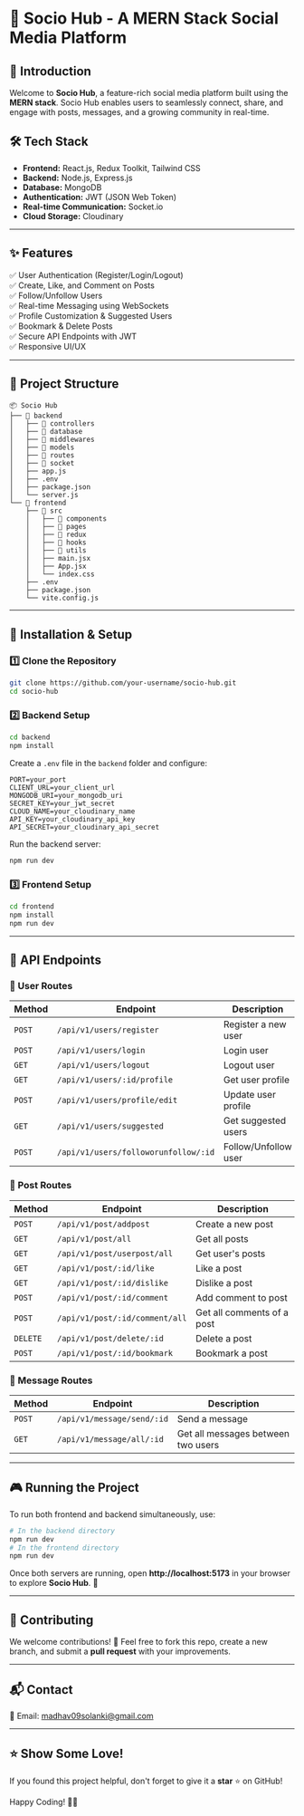 # 🌟 Socio Hub - A MERN Stack Social Media Platform

## 🚀 Introduction
Welcome to **Socio Hub**, a feature-rich social media platform built using the **MERN stack**. Socio Hub enables users to seamlessly connect, share, and engage with posts, messages, and a growing community in real-time.

## 🛠️ Tech Stack
- **Frontend:** React.js, Redux Toolkit, Tailwind CSS
- **Backend:** Node.js, Express.js
- **Database:** MongoDB
- **Authentication:** JWT (JSON Web Token)
- **Real-time Communication:** Socket.io
- **Cloud Storage:** Cloudinary

---

## ✨ Features
✅ User Authentication (Register/Login/Logout)  
✅ Create, Like, and Comment on Posts  
✅ Follow/Unfollow Users  
✅ Real-time Messaging using WebSockets  
✅ Profile Customization & Suggested Users  
✅ Bookmark & Delete Posts  
✅ Secure API Endpoints with JWT  
✅ Responsive UI/UX  

---

## 📁 Project Structure
```
📦 Socio Hub
├── 📂 backend
│   ├── 📂 controllers
│   ├── 📂 database
│   ├── 📂 middlewares
│   ├── 📂 models
│   ├── 📂 routes
│   ├── 📂 socket
│   ├── app.js
│   ├── .env
│   ├── package.json
│   └── server.js
└── 📂 frontend
    ├── 📂 src
    │   ├── 📂 components
    │   ├── 📂 pages
    │   ├── 📂 redux
    │   ├── 📂 hooks
    │   ├── 📂 utils
    │   ├── main.jsx
    │   ├── App.jsx
    │   └── index.css
    ├── .env
    ├── package.json
    └── vite.config.js
```

---

## 🔧 Installation & Setup
### 1️⃣ Clone the Repository
```bash
git clone https://github.com/your-username/socio-hub.git
cd socio-hub
```

### 2️⃣ Backend Setup
```bash
cd backend
npm install
```

Create a `.env` file in the `backend` folder and configure:
```env
PORT=your_port
CLIENT_URL=your_client_url
MONGODB_URI=your_mongodb_uri
SECRET_KEY=your_jwt_secret
CLOUD_NAME=your_cloudinary_name
API_KEY=your_cloudinary_api_key
API_SECRET=your_cloudinary_api_secret
```

Run the backend server:
```bash
npm run dev
```

### 3️⃣ Frontend Setup
```bash
cd frontend
npm install
npm run dev
```

---

## 📌 API Endpoints

### 🔹 User Routes
| Method | Endpoint | Description |
|--------|----------|-------------|
| `POST` | `/api/v1/users/register` | Register a new user |
| `POST` | `/api/v1/users/login` | Login user |
| `GET` | `/api/v1/users/logout` | Logout user |
| `GET` | `/api/v1/users/:id/profile` | Get user profile |
| `POST` | `/api/v1/users/profile/edit` | Update user profile |
| `GET` | `/api/v1/users/suggested` | Get suggested users |
| `POST` | `/api/v1/users/followorunfollow/:id` | Follow/Unfollow user |

### 🔹 Post Routes
| Method | Endpoint | Description |
|--------|----------|-------------|
| `POST` | `/api/v1/post/addpost` | Create a new post |
| `GET` | `/api/v1/post/all` | Get all posts |
| `GET` | `/api/v1/post/userpost/all` | Get user's posts |
| `GET` | `/api/v1/post/:id/like` | Like a post |
| `GET` | `/api/v1/post/:id/dislike` | Dislike a post |
| `POST` | `/api/v1/post/:id/comment` | Add comment to post |
| `POST` | `/api/v1/post/:id/comment/all` | Get all comments of a post |
| `DELETE` | `/api/v1/post/delete/:id` | Delete a post |
| `POST` | `/api/v1/post/:id/bookmark` | Bookmark a post |

### 🔹 Message Routes
| Method | Endpoint | Description |
|--------|----------|-------------|
| `POST` | `/api/v1/message/send/:id` | Send a message |
| `GET` | `/api/v1/message/all/:id` | Get all messages between two users |

---

## 🎮 Running the Project
To run both frontend and backend simultaneously, use:
```bash
# In the backend directory
npm run dev
# In the frontend directory
npm run dev
```

Once both servers are running, open **http://localhost:5173** in your browser to explore **Socio Hub**. 🎉

---

## 🤝 Contributing
We welcome contributions! 🚀 Feel free to fork this repo, create a new branch, and submit a **pull request** with your improvements.

---

## 📬 Contact
📧 Email: [madhav09solanki@gmail.com](mailto:madhav09solanki@gmail.com)

---

## ⭐ Show Some Love!
If you found this project helpful, don't forget to give it a **star** ⭐ on GitHub!

Happy Coding! 🚀🎉

